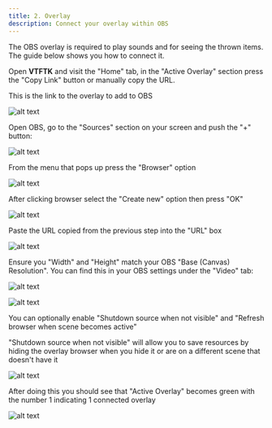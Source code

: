 ```yaml
---
title: 2. Overlay
description: Connect your overlay within OBS
---
```


The OBS overlay is required to play sounds and for seeing the thrown items. The guide below shows you how 
to connect it.


Open **VTFTK** and visit the "Home" tab, in the "Active Overlay" section press the "Copy Link" button or manually copy the URL.

This is the link to the overlay to add to OBS

![alt text](./images/overlay/image.png)

Open OBS, go to the "Sources" section on your screen and push the "+" button:

![alt text](./images/overlay/image-1.png)

From the menu that pops up press the "Browser" option

![alt text](./images/overlay/image-2.png)

After clicking browser select the "Create new" option then press "OK"

![alt text](./images/overlay/image-3.png)

Paste the URL copied from the previous step into the "URL" box 

![alt text](./images/overlay/image-4.png)

Ensure you "Width" and "Height" match your OBS "Base (Canvas) Resolution". You can find this in your OBS settings under the "Video" tab:


![alt text](./images/overlay/image-6.png)

![alt text](./images/overlay/image-5.png)

You can optionally enable "Shutdown source when not visible" and "Refresh browser when scene becomes active" 

"Shutdown source when not visible" will allow you to save resources by hiding the overlay browser when you hide it or are on a different scene that doesn't have it

![alt text](./images/overlay/image-7.png)

After doing this you should see that "Active Overlay" becomes green with the number 1 indicating 1 connected overlay

![alt text](./images/overlay/image-8.png)